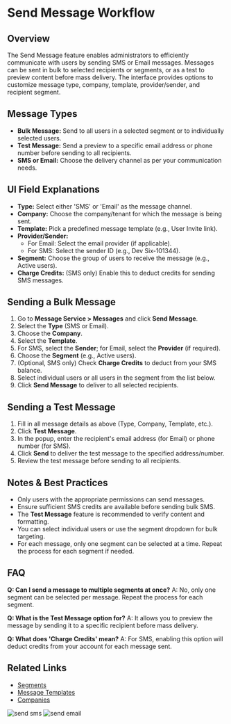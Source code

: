 # Send Message Workflow

## Overview
The Send Message feature enables administrators to efficiently communicate with users by sending SMS or Email messages. Messages can be sent in bulk to selected recipients or segments, or as a test to preview content before mass delivery. The interface provides options to customize message type, company, template, provider/sender, and recipient segment.

## Message Types
- **Bulk Message:** Send to all users in a selected segment or to individually selected users.
- **Test Message:** Send a preview to a specific email address or phone number before sending to all recipients.
- **SMS or Email:** Choose the delivery channel as per your communication needs.

## UI Field Explanations
- **Type:** Select either 'SMS' or 'Email' as the message channel.
- **Company:** Choose the company/tenant for which the message is being sent.
- **Template:** Pick a predefined message template (e.g., User Invite link).
- **Provider/Sender:**
  - For Email: Select the email provider (if applicable).
  - For SMS: Select the sender ID (e.g., Dev Six-101344).
- **Segment:** Choose the group of users to receive the message (e.g., Active users).
- **Charge Credits:** (SMS only) Enable this to deduct credits for sending SMS messages.

## Sending a Bulk Message
1. Go to **Message Service > Messages** and click **Send Message**.
2. Select the **Type** (SMS or Email).
3. Choose the **Company**.
4. Select the **Template**.
5. For SMS, select the **Sender**; for Email, select the **Provider** (if required).
6. Choose the **Segment** (e.g., Active users).
7. (Optional, SMS only) Check **Charge Credits** to deduct from your SMS balance.
8. Select individual users or all users in the segment from the list below.
9. Click **Send Message** to deliver to all selected recipients.

## Sending a Test Message
1. Fill in all message details as above (Type, Company, Template, etc.).
2. Click **Test Message**.
3. In the popup, enter the recipient's email address (for Email) or phone number (for SMS).
4. Click **Send** to deliver the test message to the specified address/number.
5. Review the test message before sending to all recipients.

## Notes & Best Practices
- Only users with the appropriate permissions can send messages.
- Ensure sufficient SMS credits are available before sending bulk SMS.
- The **Test Message** feature is recommended to verify content and formatting.
- You can select individual users or use the segment dropdown for bulk targeting.
- For each message, only one segment can be selected at a time. Repeat the process for each segment if needed.

## FAQ
**Q: Can I send a message to multiple segments at once?**
A: No, only one segment can be selected per message. Repeat the process for each segment.

**Q: What is the Test Message option for?**
A: It allows you to preview the message by sending it to a specific recipient before mass delivery.

**Q: What does 'Charge Credits' mean?**
A: For SMS, enabling this option will deduct credits from your account for each message sent.

## Related Links
- [Segments](./segments.md)
- [Message Templates](./messages.md)
- [Companies](./companies.md) 

![send sms](../../../static/img/send_sms.png)
![send email](../../../static/img/send_email.png)